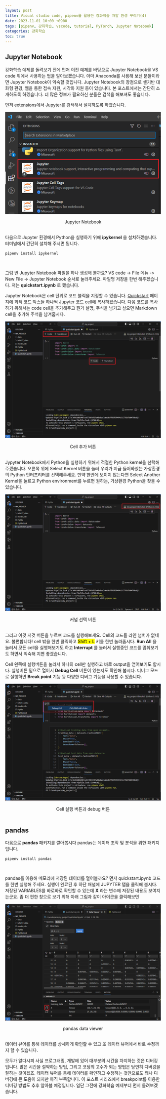 ```yaml
---
layout: post
title: Visual studio code, pipenv를 활용한 강화학습 개발 환경 꾸리기(4)
date: 2023-11-01 10:00 +0900
tags: [pipenv, 강화학습, vscode, tutorial, PyTorch, Jupyter Notebook]
categories: 강화학습
toc: true
---
```


## Jupyter Notebook

강화학습 예제를 돌려보기 전에 먼저 이전 예제를 바탕으로 Jupyter Notebook을 VS code 위에서 사용하는 법을 알아보겠습니다.
아마 Anaconda를 사용해 보신 분들이라면 Jupyter Notebook이 익숙할 것입니다.
Jupyter Notebook의 장점으로 셀기반 대화형 환경, 웹을 통한 접속 지원, 시각화 지원 등이 있습니다.
본 포스트에서는 간단히 소개하도록 하겠습니다.
더 많은 정보가 필요하신 분들은 검색을 해보셔도 좋습니다.

먼저 extensions에서 Jupyter를 검색해서 설치하도록 하겠습니다.

![jupyter](/assets/img/RL_4/jupyter.PNG "install jupyter")
<center>Jupyter Notebook</center>

<br/>

다음으로 Jupyter 환경에서 Python을 실행하기 위해 __ipykernel__ 을 설치하겠습니다.
터미널에서 간단히 설치해 주시면 됩니다.

```console
pipenv install ipykernel
```
<br/>

그럼 빈 Jupyter Notebook 파일을 하나 생성해 볼까요?
VS code -> File 메뉴 -> New File -> Jupyter Notebook 순서로 눌러주세요.
파일명 저장을 한번 해주겠습니다.
저는 __quickstart.ipynb__ 로 했습니다.

Jupyter Notebook은 cell 단위로 코드 블럭을 지정할 수 있습니다.
[Quickstart](https://pytorch.org/tutorials/beginner/basics/quickstart_tutorial.html) 페이지에 회색 코드 박스들 하나씩 Jupyter 코드 cell에 복사하겠습니다.
다음 코드를 복사하기 위해서는 code cell을 추가해주고 뭔가 설명, 주석을 남기고 싶으면 Markdown cell을 추가해 주석을 남겨줍시다.

![code and markdown](/assets/img/RL_4/cell.png)
<center>Cell 추가 버튼</center>
<br/>

Jypyter Notebook에서 Python을 실행하기 위해서 적절한 Python kernel을 선택해 주겠습니다.
오른쪽 위에 Select Kernel 버튼을 눌러 우리가 지금 들어와있는 가상환경의 Python 인터프리터를 선택해주세요.
만약 한번에 보이지 않는다면 Select Another Kernel을 눌르고 Python environment를 누르면 원하는, 가상환경 Python을 찾을 수 있습니다.

![Select Kernel](/assets/img/RL_4/kernel_select.png)
<center>커널 선택 버튼</center>
<br/>

그리고 이것 저것 버튼을 누르며 코드를 실행해보세요.
Cell의 코드들 라인 넘버가 없네요.
불편합니다! cell 밖을 한번 클릭하고 <mark>Shift + L</mark> 키를 한번 눌러줍시다.
__Run All__ 을 눌러서 모든 cell을 실행해보기도 하고 __Interrupt__ 를 눌러서 실행중인 코드를 멈춰보기도 하면서 익숙해 지면 좋겠습니다.

Cell 왼쪽에 실행버튼을 눌러서 하나의 cell만 실행하고 바로 output을 얻어보기도 합시다.
실행버튼 밑으로 열어서 __Debug Cell__ 버튼이 있는지도 확인해 봅시다.
디버그 모드로 실행하면 __Break point__ 기능 등 다양한 디버그 기능을 사용할 수 있습니다.

![run and debug](/assets/img/RL_4/run_debug.png)
<center>Cell 실행 버튼과 debug 버튼</center>
<br/>

## pandas

다음으로 __pandas__ 패키지를 깔아봅시다
pandas는 데이터 조작 및 분석을 위한 패키지입니다.

```console
pipenv install pandas
```
<br/>

pandas를 이용해 메모리에 저장된 데이터를 열어볼까요?
먼저 quickstart.ipynb 코드를 한번 실행해 주세요.
실행이 완료된 후 하단 패널에 JUPYTER 탭을 클릭해 봅시다.
저장된 VARIABLES를 바로바로 확인할 수 있는데 __X__ 라는 변수에 저장된 내용도 보여지는군요.
좀 더 편한 창으로 보기 위해 아래 그림과 같이 아이콘을 클릭해보면

![data viewer](/assets/img/RL_4/dataviewer.png)
<center>pandas data viewer</center>
<br/>

데이터 뷰어를 통해 데이터를 상세하게 확인할 수 있고 또 데이터 뷰어에서 바로 수정까지 할 수 있습니다.

모두가 알다시피 사실 프로그래밍, 개발에 있어 대부분의 시간을 차지하는 것은 디버깅입니다.
많은 시간을 절약하는 방법, 그리고 코딩의 고수가 되는 방법은 당연히 디버깅을 잘하는 것이겠죠.
데이터 뷰어를 통해 데이터를 확인하고 수정하는 것만으로도 꽤나 디버깅에 큰 도움이 되지만 아직 부족합니다.
이 포스트 시리즈에서 breakpoint를 이용한 디버깅 방법도 추후 알아볼 예정입니다.
일단 그전에 강화학습 예제부터 먼저 돌려보겠습니다.